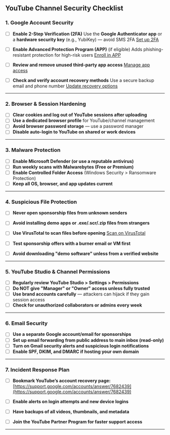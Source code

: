 

## YouTube Channel Security Checklist

### 1. **Google Account Security**

* [ ] **Enable 2-Step Verification (2FA)**
  Use the **Google Authenticator app** or a **hardware security key** (e.g., YubiKey) — avoid SMS 2FA
  [Set up 2FA](https://myaccount.google.com/security-checkup)

* [ ] **Enable Advanced Protection Program (APP)** (if eligible)
  Adds phishing-resistant protection for high-risk users
  [Enroll in APP](https://landing.google.com/advancedprotection/)

* [ ] **Review and remove unused third-party app access**
  [Manage app access](https://myaccount.google.com/permissions)

* [ ] **Check and verify account recovery methods**
  Use a secure backup email and phone number
  [Update recovery options](https://myaccount.google.com/security)

---

### 2. **Browser & Session Hardening**

* [ ] **Clear cookies and log out of YouTube sessions after uploading**
* [ ] **Use a dedicated browser profile** for YouTube/channel management
* [ ] **Avoid browser password storage** — use a password manager
* [ ] **Disable auto-login to YouTube on shared or work devices**

---

### 3. **Malware Protection**

* [ ] **Enable Microsoft Defender (or use a reputable antivirus)**
* [ ] **Run weekly scans with Malwarebytes (Free or Premium)**
* [ ] **Enable Controlled Folder Access** (Windows Security > Ransomware Protection)
* [ ] **Keep all OS, browser, and app updates current**

---

### 4. **Suspicious File Protection**

* [ ] **Never open sponsorship files from unknown senders**

* [ ] **Avoid installing demo apps or .exe/.scr/.zip files from strangers**

* [ ] **Use VirusTotal to scan files before opening**
  [Scan on VirusTotal](https://www.virustotal.com/)

* [ ] **Test sponsorship offers with a burner email or VM first**

* [ ] **Avoid downloading "demo software" unless from a verified website**

---

### 5. **YouTube Studio & Channel Permissions**

* [ ] **Regularly review YouTube Studio > Settings > Permissions**
* [ ] **Do NOT give "Manager" or "Owner" access unless fully trusted**
* [ ] **Use brand accounts carefully** — attackers can hijack if they gain session access
* [ ] **Check for unauthorized collaborators or admins every week**

---

### 6. **Email Security**

* [ ] **Use a separate Google account/email for sponsorships**
* [ ] **Set up email forwarding from public address to main inbox (read-only)**
* [ ] **Turn on Gmail security alerts and suspicious login notifications**
* [ ] **Enable SPF, DKIM, and DMARC if hosting your own domain**

---

### 7. **Incident Response Plan**

* [ ] **Bookmark YouTube’s account recovery page:**
  [https://support.google.com/accounts/answer/7682439](https://support.google.com/accounts/answer/7682439)

* [ ] **Enable alerts on login attempts and new device logins**

* [ ] **Have backups of all videos, thumbnails, and metadata**

* [ ] **Join the YouTube Partner Program for faster support access**

---
